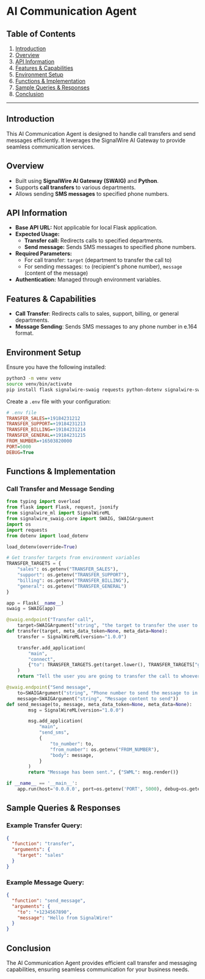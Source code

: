 # AI Communication Agent

## Table of Contents

1. [Introduction](#introduction)
2. [Overview](#overview)
3. [API Information](#api-information)
4. [Features & Capabilities](#features--capabilities)
5. [Environment Setup](#environment-setup)
6. [Functions & Implementation](#functions--implementation)
7. [Sample Queries & Responses](#sample-queries--responses)
8. [Conclusion](#conclusion)

---

## Introduction

This AI Communication Agent is designed to handle call transfers and send messages efficiently. It leverages the SignalWire AI Gateway to provide seamless communication services.

## Overview

- Built using **SignalWire AI Gateway (SWAIG)** and **Python**.
- Supports **call transfers** to various departments.
- Allows sending **SMS messages** to specified phone numbers.

## API Information

- **Base API URL:** Not applicable for local Flask application.
- **Expected Usage:**
  - **Transfer call:** Redirects calls to specified departments.
  - **Send message:** Sends SMS messages to specified phone numbers.
- **Required Parameters:**
  - For call transfer: `target` (department to transfer the call to)
  - For sending messages: `to` (recipient's phone number), `message` (content of the message)
- **Authentication:** Managed through environment variables.

## Features & Capabilities

- **Call Transfer**: Redirects calls to sales, support, billing, or general departments.
- **Message Sending**: Sends SMS messages to any phone number in e.164 format.

## Environment Setup

Ensure you have the following installed:

```bash
python3 -m venv venv
source venv/bin/activate
pip install flask signalwire-swaig requests python-dotenv signalwire-swml
```

Create a `.env` file with your configuration:

```ini
# .env file
TRANSFER_SALES=+19184231212
TRANSFER_SUPPORT=+19184231213
TRANSFER_BILLING=+19184231214
TRANSFER_GENERAL=+19184231215
FROM_NUMBER=+16503820000
PORT=5000
DEBUG=True
```

## Functions & Implementation

### Call Transfer and Message Sending

```python
from typing import overload
from flask import Flask, request, jsonify
from signalwire_ml import SignalWireML
from signalwire_swaig.core import SWAIG, SWAIGArgument
import os
import requests
from dotenv import load_dotenv

load_dotenv(override=True)

# Get transfer targets from environment variables
TRANSFER_TARGETS = {
    "sales": os.getenv("TRANSFER_SALES"),
    "support": os.getenv("TRANSFER_SUPPORT"),
    "billing": os.getenv("TRANSFER_BILLING"),
    "general": os.getenv("TRANSFER_GENERAL")
}

app = Flask(__name__)
swaig = SWAIG(app)

@swaig.endpoint("Transfer call",
    target=SWAIGArgument("string", "the target to transfer the user to (sales, support, billing, general)"))
def transfer(target, meta_data_token=None, meta_data=None):
    transfer = SignalWireML(version="1.0.0")

    transfer.add_application(
        "main",
        "connect",
        {"to": TRANSFER_TARGETS.get(target.lower(), TRANSFER_TARGETS["general"])},
    )
    return "Tell the user you are going to transfer the call to whoever they asked for. Do not change languages from the one you are currently using. Do not hangup.", {"SWML": transfer.render(), "transfer": "true"}

@swaig.endpoint("Send message",
    to=SWAIGArgument("string", "Phone number to send the message to in e.164 format. eg +1234567890"),
    message=SWAIGArgument("string", "Message content to send"))
def send_message(to, message, meta_data_token=None, meta_data=None):
        msg = SignalWireML(version="1.0.0")

        msg.add_application(
            "main",
            "send_sms",
            {
                "to_number": to,
                "from_number": os.getenv("FROM_NUMBER"),
                "body": message,
            }
        )
        return "Message has been sent.", {"SWML": msg.render()}

if __name__ == '__main__':
    app.run(host='0.0.0.0', port=os.getenv('PORT', 5000), debug=os.getenv('DEBUG', False))
```

## Sample Queries & Responses

### Example Transfer Query:

```json
{
  "function": "transfer",
  "arguments": {
    "target": "sales"
  }
}
```

### Example Message Query:

```json
{
  "function": "send_message",
  "arguments": {
    "to": "+1234567890",
    "message": "Hello from SignalWire!"
  }
}
```

## Conclusion

The AI Communication Agent provides efficient call transfer and messaging capabilities, ensuring seamless communication for your business needs.
